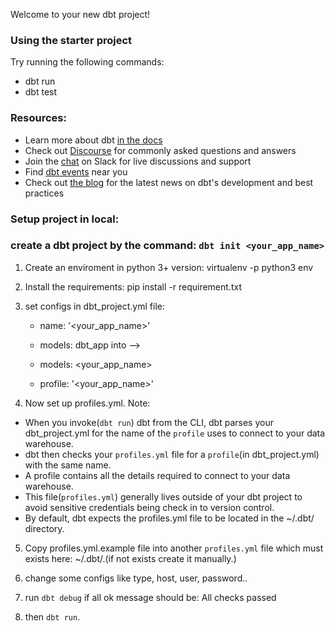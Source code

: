 Welcome to your new dbt project!

### Using the starter project

Try running the following commands:
- dbt run
- dbt test


### Resources:
- Learn more about dbt [in the docs](https://docs.getdbt.com/docs/introduction)
- Check out [Discourse](https://discourse.getdbt.com/) for commonly asked questions and answers
- Join the [chat](https://community.getdbt.com/) on Slack for live discussions and support
- Find [dbt events](https://events.getdbt.com) near you
- Check out [the blog](https://blog.getdbt.com/) for the latest news on dbt's development and best practices


### Setup project in local:

### create a dbt project by the command: `dbt init <your_app_name>`


1. Create an enviroment in python 3+ version: virtualenv -p python3 env
2. Install the requirements: pip install -r requirement.txt
3. set configs in dbt_project.yml file:
    - name: '<your_app_name>'
    - models:
        dbt_app into --> 

    - models:
        <your_app_name>
    - profile: '<your_app_name>'
    
4. Now set up profiles.yml.
Note:
- When you invoke(`dbt run`) dbt from the CLI, dbt parses your dbt_project.yml for the name of the `profile` uses to connect to your data      warehouse.
- dbt then checks your `profiles.yml` file for a `profile`(in dbt_project.yml) with the same name.
- A profile contains all the details required to connect to your data warehouse.
- This file(`profiles.yml`) generally lives outside of your dbt project to avoid sensitive credentials being check in to version control.
- By default, dbt expects the profiles.yml file to be located in the ~/.dbt/ directory.

5. Copy profiles.yml.example file into another `profiles.yml` file which must exists here: ~/.dbt/.(if not exists create it manually.)

6. change some configs like type, host, user, password..

7. run `dbt debug` if all ok message should be: All checks passed

8. then `dbt run`.

